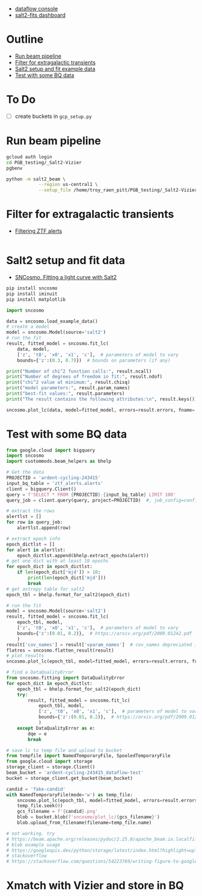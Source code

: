 - [dataflow console](https://console.cloud.google.com/dataflow/jobs?project=ardent-cycling-243415)
- [salt2-fits dashboard](https://console.cloud.google.com/monitoring/dashboards/resourceDetail/dataflow_job,project_id:ardent-cycling-243415,region:us-central1,job_name:salt2-fits?project=ardent-cycling-243415&timeDomain=1d)

# Outline
- [Run beam pipeline](#runbeam)
- [Filter for extragalactic transients](#filtertrans)
- [Salt2 setup and fit example data](#salt2setup)
- [Test with some BQ data](#testwithbq)

# To Do
- [ ]  create buckets in `gcp_setup.py`

<a name="runbeam"></a>
# Run beam pipeline
<!-- fs -->
```bash
gcloud auth login
cd PGB_testing/_Salt2-Vizier
pgbenv

python -m salt2_beam \
            --region us-central1 \
            --setup_file /home/troy_raen_pitt/PGB_testing/_Salt2-Vizier/setup.py
```
<!-- fe Run beam pipeline -->


<a name="filtertrans"></a>
# Filter for extragalactic transients
<!-- fs -->
- [Filtering ZTF alerts](https://github.com/ZwickyTransientFacility/ztf-avro-alert/blob/master/notebooks/Filtering_alerts.ipynb)

```python


```

<!-- fe Filter for extragalactic transients -->


<a name="salt2setup"></a>
# Salt2 setup and fit data
<!-- fs -->
- [SNCosmo, Fitting a light curve with Salt2](https://sncosmo.readthedocs.io/en/stable/examples/plot_lc_fit.html)

```bash
pip install sncosmo
pip install iminuit
pip install matplotlib
```

```python
import sncosmo

data = sncosmo.load_example_data()
# create a model
model = sncosmo.Model(source='salt2')
# run the fit
result, fitted_model = sncosmo.fit_lc(
    data, model,
    ['z', 't0', 'x0', 'x1', 'c'],  # parameters of model to vary
    bounds={'z':(0.3, 0.7)})  # bounds on parameters (if any)

print("Number of chi^2 function calls:", result.ncall)
print("Number of degrees of freedom in fit:", result.ndof)
print("chi^2 value at minimum:", result.chisq)
print("model parameters:", result.param_names)
print("best-fit values:", result.parameters)
print("The result contains the following attributes:\n", result.keys())

sncosmo.plot_lc(data, model=fitted_model, errors=result.errors, fname='figs/fit.png')
```
<!-- fe Salt2 setup and fit data -->


<a name="testwithbq"></a>
# Test with some BQ data
<!-- fs -->
```python
from google.cloud import bigquery
import sncosmo
import custommods.beam_helpers as bhelp

# Get the data
PROJECTID = 'ardent-cycling-243415'
input_bq_table = 'ztf_alerts.alerts'
client = bigquery.Client()
query = f'SELECT * FROM {PROJECTID}.{input_bq_table} LIMIT 100'
query_job = client.query(query, project=PROJECTID)  #, job_config=config)

# extract the rows
alertlst = []
for row in query_job:
    alertlst.append(row)

# extract epoch info
epoch_dictlst = []
for alert in alertlst:
    epoch_dictlst.append(bhelp.extract_epochs(alert))
# get one dict with at least 10 epochs
for epoch_dict in epoch_dictlst:
    if len(epoch_dict['mjd']) > 10:
        print(len(epoch_dict['mjd']))
        break
# get astropy table for salt2
epoch_tbl = bhelp.format_for_salt2(epoch_dict)

# run the fit
model = sncosmo.Model(source='salt2')
result, fitted_model = sncosmo.fit_lc(
    epoch_tbl, model,
    ['z', 't0', 'x0', 'x1', 'c'],  # parameters of model to vary
    bounds={'z':(0.01, 0.2)},  # https://arxiv.org/pdf/2009.01242.pdf
    )
result['cov_names'] = result['vparam_names']  # cov_names depreciated in favor of vparam_names, but flatten_result() requires it
flatres = sncosmo.flatten_result(result)
# plot results
sncosmo.plot_lc(epoch_tbl, model=fitted_model, errors=result.errors, fname='figs/fitbq.png')

# find a DataQualityError
from sncosmo.fitting import DataQualityError
for epoch_dict in epoch_dictlst:
    epoch_tbl = bhelp.format_for_salt2(epoch_dict)
    try:
        result, fitted_model = sncosmo.fit_lc(
            epoch_tbl, model,
            ['z', 't0', 'x0', 'x1', 'c'],  # parameters of model to vary
            bounds={'z':(0.01, 0.2)},  # https://arxiv.org/pdf/2009.01242.pdf
            )
    except DataQualityError as e:
        dqe = e
        break

# save lc to temp file and upload to bucket
from tempfile import NamedTemporaryFile, SpooledTemporaryFile
from google.cloud import storage
storage_client = storage.Client()
beam_bucket = 'ardent-cycling-243415_dataflow-test'
bucket = storage_client.get_bucket(beam_bucket)

candid = 'fake-candid'
with NamedTemporaryFile(mode='w') as temp_file:
    sncosmo.plot_lc(epoch_tbl, model=fitted_model, errors=result.errors, fname=temp_file.name)
    temp_file.seek(0)
    gcs_filename = f'{candid}.png'
    blob = bucket.blob(f'sncosmo/plot_lc/{gcs_filename}')
    blob.upload_from_filename(filename=temp_file.name)

# not working. try
# https://beam.apache.org/releases/pydoc/2.25.0/apache_beam.io.localfilesystem.html
# blob example usage
# https://googleapis.dev/python/storage/latest/index.html?highlight=upload_from_filename
# stackoverflow
# https://stackoverflow.com/questions/54223769/writing-figure-to-google-cloud-storage-instead-of-local-drive
```
<!-- fe Test with some BQ data -->


# Xmatch with Vizier and store in BQ

